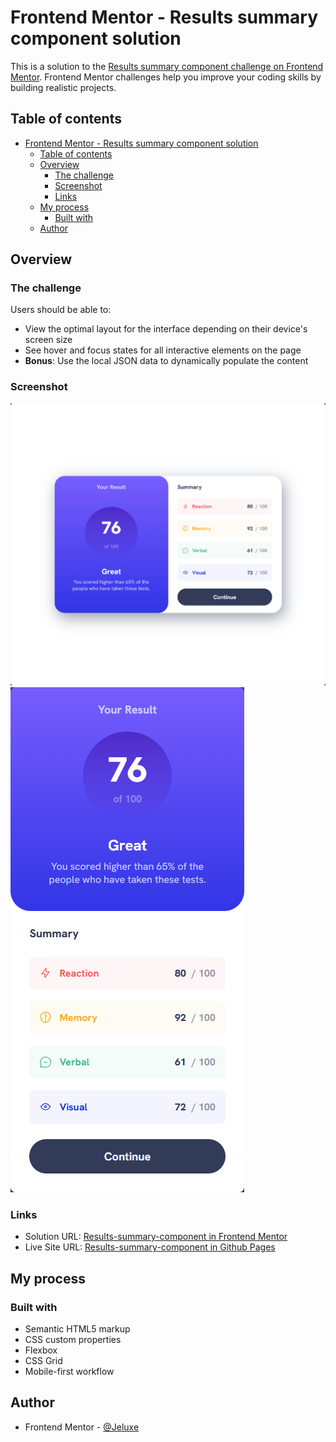 # Frontend Mentor - Results summary component solution

This is a solution to the [Results summary component challenge on Frontend Mentor](https://www.frontendmentor.io/challenges/results-summary-component-CE_K6s0maV). Frontend Mentor challenges help you improve your coding skills by building realistic projects. 

## Table of contents

- [Frontend Mentor - Results summary component solution](#frontend-mentor---results-summary-component-solution)
  - [Table of contents](#table-of-contents)
  - [Overview](#overview)
    - [The challenge](#the-challenge)
    - [Screenshot](#screenshot)
    - [Links](#links)
  - [My process](#my-process)
    - [Built with](#built-with)
  - [Author](#author)

## Overview

### The challenge

Users should be able to:

- View the optimal layout for the interface depending on their device's screen size
- See hover and focus states for all interactive elements on the page
- **Bonus**: Use the local JSON data to dynamically populate the content

### Screenshot

![Solution](assets/images/solution.png)
![Solution-mobile](assets/images/solution-mobile.png)

### Links

- Solution URL: [Results-summary-component in Frontend Mentor](https://www.frontendmentor.io/solutions/responsive-results-summary-component-using-css-grid-and-flexbox-39d0GKFMCY)
- Live Site URL: [Results-summary-component in Github Pages](https://jeluxe.github.io/Results-summary-component/)

## My process

### Built with

- Semantic HTML5 markup
- CSS custom properties
- Flexbox
- CSS Grid
- Mobile-first workflow

## Author

- Frontend Mentor - [@Jeluxe](https://www.frontendmentor.io/profile/Jeluxe)
